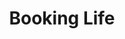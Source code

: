 --- 
title: "Booking Life"
publishdate: "2019-8-5T16:48:46+02:00"
src: "https://365manga.net/manga/booking-life"
image: "https://data.365manga.net/images/thumbnails/6689-booking-life.jpg"
description: "Kuzumi Kentarou is a salesman and also a organ donor card owner (their organs get donated upon death). He gets mugged and almost dies but eventually regains consciousness in a hospital and sees a patient with an ailing heart, Hasegawa Kirin, who tells him that he is completely compatible with her...as a donor. (very evil and selfish of her) Kentarou promised to give his heart to her. Kentarou lives on…"
---